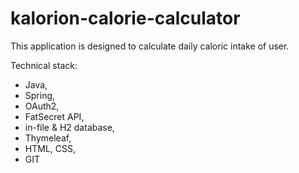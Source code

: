 # kalorion-calorie-calculator

This application is designed to calculate daily caloric intake of user.

Technical stack:
- Java,
- Spring,
- OAuth2,
- FatSecret API,
- in-file & H2 database,
- Thymeleaf,
- HTML, CSS,
- GIT